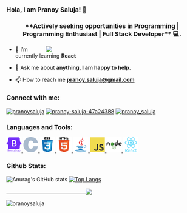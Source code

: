 ### Hola, I am Pranoy Saluja! 👋

<h3 align="center">**Actively seeking opportunities in Programming | Programming Enthusiast | Full Stack Developer**
💻.</h3>
<img src="https://media.giphy.com/media/RbDKaczqWovIugyJmW/giphy.gif" align="right" width="400">



- 🌱 I’m currently learning **React**

- 💬 Ask me about **anything, I am happy to help.**

- 📫 How to reach me **pranoy.saluja@gmail.com**

<h3 align="left">Connect with me:</h3>


<p align="left">
<a href="https://github.com/pranoysaluja" target="blank"><img align="center" src="https://cdn.jsdelivr.net/npm/simple-icons@3.0.1/icons/github.svg" alt="pranoysaluja" height="30" width="40" /></a>
<a href="https://www.linkedin.com/in/pranoy-saluja-47a24388/" target="blank"><img align="center" src="https://cdn.jsdelivr.net/npm/simple-icons@3.0.1/icons/linkedin.svg" alt="pranoy-saluja-47a24388" height="30" width="40" /></a>
<a href="https://www.hackerrank.com/pranoy_saluja" target="blank"><img align="center" src="https://cdn.jsdelivr.net/npm/simple-icons@3.0.1/icons/hackerrank.svg" alt="pranoy_saluja" height="30" width="40" /></a>
</p>

<h3 align="left">Languages and Tools:</h3>
<p align="left"> <a href="https://getbootstrap.com" target="_blank"> <img src="https://raw.githubusercontent.com/devicons/devicon/master/icons/bootstrap/bootstrap-plain-wordmark.svg" alt="bootstrap" width="40" height="40"/> </a> <a href="https://www.cprogramming.com/" target="_blank"> <img src="https://raw.githubusercontent.com/devicons/devicon/master/icons/c/c-original.svg" alt="c" width="40" height="40"/> </a> <a href="https://www.w3schools.com/css/" target="_blank"> <img src="https://raw.githubusercontent.com/devicons/devicon/master/icons/css3/css3-original-wordmark.svg" alt="css3" width="40" height="40"/> </a> <a href="https://www.w3.org/html/" target="_blank"> <img src="https://raw.githubusercontent.com/devicons/devicon/master/icons/html5/html5-original-wordmark.svg" alt="html5" width="40" height="40"/> </a> <a href="https://www.java.com" target="_blank"> <img src="https://raw.githubusercontent.com/devicons/devicon/master/icons/java/java-original.svg" alt="java" width="40" height="40"/> </a> <a href="https://developer.mozilla.org/en-US/docs/Web/JavaScript" target="_blank"> <img src="https://raw.githubusercontent.com/devicons/devicon/master/icons/javascript/javascript-original.svg" alt="javascript" width="40" height="40"/> </a> <a href="https://nodejs.org" target="_blank"> <img src="https://raw.githubusercontent.com/devicons/devicon/master/icons/nodejs/nodejs-original-wordmark.svg" alt="nodejs" width="40" height="40"/> </a> <a href="https://reactjs.org/" target="_blank"> <img src="https://raw.githubusercontent.com/devicons/devicon/master/icons/react/react-original-wordmark.svg" alt="react" width="40" height="40"/> </a> </p>

<h3 align="left">Github Stats:</h3>

![Anurag's GitHub stats](https://github-readme-stats.vercel.app/api?username=pranoysaluja&show_icons=true&theme=radical)       [![Top Langs](https://github-readme-stats.vercel.app/api/top-langs/?username=pranoysaluja&theme=radical)](https://github.com/anuraghazra/github-readme-stats)

<a href="https://github.com/DenverCoder1/github-readme-streak-stats"> &nbsp;&nbsp;&nbsp;&nbsp;&nbsp;&nbsp;&nbsp;&nbsp;&nbsp;&nbsp;&nbsp;&nbsp;&nbsp;&nbsp;&nbsp;&nbsp;&nbsp;&nbsp;&nbsp;&nbsp;&nbsp;&nbsp;&nbsp;&nbsp;&nbsp;&nbsp;&nbsp;&nbsp;&nbsp;&nbsp;&nbsp;&nbsp;&nbsp;&nbsp;&nbsp;&nbsp;&nbsp;&nbsp;&nbsp;&nbsp;&nbsp;&nbsp;&nbsp;&nbsp;&nbsp;&nbsp;&nbsp;&nbsp;&nbsp;&nbsp;&nbsp;&nbsp;
  <img align="center" src="https://github-readme-streak-stats.herokuapp.com/?user=pranoysaluja&hide_border=true" />
</a>

<p align="left"> <img src="https://komarev.com/ghpvc/?username=pranoysaluja&label=Profile%20views&color=0e75b6&style=flat" alt="pranoysaluja" /> </p>


<!--
**pranoysaluja/pranoysaluja** is a ✨ _special_ ✨ repository because its `README.md` (this file) appears on your GitHub profile.

Here are some ideas to get you started:

- 🔭 I’m currently working on ...
- 🌱 I’m currently learning ...
- 👯 I’m looking to collaborate on ...
- 🤔 I’m looking for help with ...
- 💬 Ask me about ...
- 📫 How to reach me: ...
- 😄 Pronouns: ...
- ⚡ Fun fact: ...
-->
